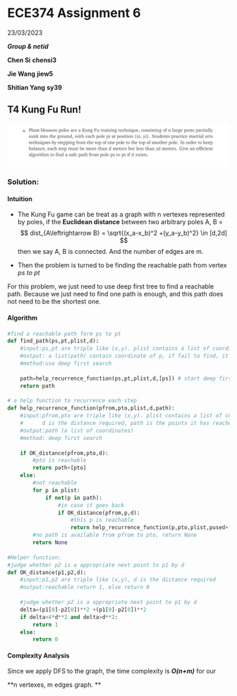 # ECE374 Assignment 6

23/03/2023

***Group & netid***

**Chen Si**  	**chensi3**

**Jie Wang** 		**jiew5**

**Shitian Yang** 	**sy39**

## T4 Kung Fu Run!

![4](./ECE374_Assignment_6_P4.assets/4.png) 

### Solution:

#### Intuition

- The Kung Fu game can be treat as a graph with n vertexes represented by poles, if the **Euclidean distance** between two arbitrary poles A, B = 
  $$
  dist_{A\leftrightarrow B} = \sqrt{(x_a-x_b)^2 +(y_a-y_b)^2} \in [d,2d]
  $$
  then we say A, B is connected. And the number of edges are m. 

- Then the problem is turned to be finding the reachable path from vertex *ps to pt*

For this problem, we just need to use deep first tree to find a reachable path. Because we just need to find one path is enough, and this path does not need to be the shortest one.

#### Algorithm

```python
#find a reachable path form ps to pt
def find_path(ps,pt,plist,d):
    #input:ps,pt are triple like (x,y). plist contains a list of coordinate of p, d is the distance required
    #output: a list(path) contain coordinate of p, if fail to find, it returns None
    #method:use deep first search
    
    path=help_recurrence_function(ps,pt,plist,d,[ps]) # start deep first search
    return path

# a help function to recurrence each step
def help_recurrence_function(pfrom,pto,plist,d,path):
    #input:pfrom,pto are triple like (x,y). plist contains a list of coordinate of p,
    #      d is the distance required, path is the points it has reached
    #output:path (a list of coordinates)
    #method: deep first search
    
    if OK_distance(pfrom,pto,d):
        #pto is reachable
        return path+[pto]
    else:
        #not reachable
        for p in plist:
            if not(p in path):
                #in case it goes back
                if OK_distance(pfrom,p,d):
                    #this p is reachable
                    return help_recurrence_function(p,pto,plist,pused+[p],d,path+[p])
        #no path is available from pfrom to pto, return None
        return None
                    
#Helper function:
#judge whether p2 is a appropriate next point to p1 by d    
def OK_distance(p1,p2,d):
    #input:p1,p2 are triple like (x,y), d is the distance required
    #output:reachable return 1, else return 0
    
    #judge whether p2 is a appropriate next point to p1 by d
    delta=(p1[0]-p2[0])**2 +(p1[0]-p2[0])**2
    if delta<4*d**2 and delta>d**2:
        return 1
    else:
        return 0
```

#### Complexity Analysis

Since we apply DFS to the graph, the time complexity is ***O(n+m)*** for our 

**n vertexes, m edges graph. **

